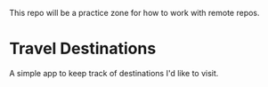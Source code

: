 This repo will be a practice zone for how to work with remote repos.

# Travel Destinations

A simple app to keep track of destinations I'd like to visit.
